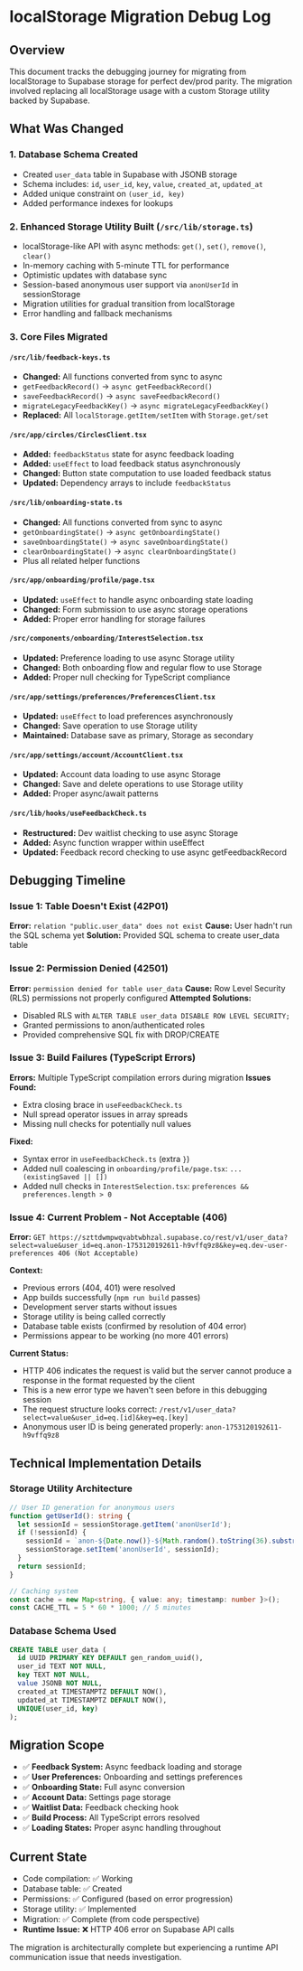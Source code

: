 # localStorage Migration Debug Log

## Overview
This document tracks the debugging journey for migrating from localStorage to Supabase storage for perfect dev/prod parity. The migration involved replacing all localStorage usage with a custom Storage utility backed by Supabase.

## What Was Changed

### 1. Database Schema Created
- Created `user_data` table in Supabase with JSONB storage
- Schema includes: `id`, `user_id`, `key`, `value`, `created_at`, `updated_at`
- Added unique constraint on `(user_id, key)`
- Added performance indexes for lookups

### 2. Enhanced Storage Utility Built (`/src/lib/storage.ts`)
- localStorage-like API with async methods: `get()`, `set()`, `remove()`, `clear()`
- In-memory caching with 5-minute TTL for performance
- Optimistic updates with database sync
- Session-based anonymous user support via `anonUserId` in sessionStorage
- Migration utilities for gradual transition from localStorage
- Error handling and fallback mechanisms

### 3. Core Files Migrated

#### `/src/lib/feedback-keys.ts`
- **Changed:** All functions converted from sync to async
- `getFeedbackRecord()` → `async getFeedbackRecord()`
- `saveFeedbackRecord()` → `async saveFeedbackRecord()`
- `migrateLegacyFeedbackKey()` → `async migrateLegacyFeedbackKey()`
- **Replaced:** All `localStorage.getItem/setItem` with `Storage.get/set`

#### `/src/app/circles/CirclesClient.tsx`
- **Added:** `feedbackStatus` state for async feedback loading
- **Added:** `useEffect` to load feedback status asynchronously
- **Changed:** Button state computation to use loaded feedback status
- **Updated:** Dependency arrays to include `feedbackStatus`

#### `/src/lib/onboarding-state.ts`
- **Changed:** All functions converted from sync to async
- `getOnboardingState()` → `async getOnboardingState()`
- `saveOnboardingState()` → `async saveOnboardingState()`
- `clearOnboardingState()` → `async clearOnboardingState()`
- Plus all related helper functions

#### `/src/app/onboarding/profile/page.tsx`
- **Updated:** `useEffect` to handle async onboarding state loading
- **Changed:** Form submission to use async storage operations
- **Added:** Proper error handling for storage failures

#### `/src/components/onboarding/InterestSelection.tsx`
- **Updated:** Preference loading to use async Storage utility
- **Changed:** Both onboarding flow and regular flow to use Storage
- **Added:** Proper null checking for TypeScript compliance

#### `/src/app/settings/preferences/PreferencesClient.tsx`
- **Updated:** `useEffect` to load preferences asynchronously
- **Changed:** Save operation to use Storage utility
- **Maintained:** Database save as primary, Storage as secondary

#### `/src/app/settings/account/AccountClient.tsx`
- **Updated:** Account data loading to use async Storage
- **Changed:** Save and delete operations to use Storage utility
- **Added:** Proper async/await patterns

#### `/src/lib/hooks/useFeedbackCheck.ts`
- **Restructured:** Dev waitlist checking to use async Storage
- **Added:** Async function wrapper within useEffect
- **Updated:** Feedback record checking to use async getFeedbackRecord

## Debugging Timeline

### Issue 1: Table Doesn't Exist (42P01)
**Error:** `relation "public.user_data" does not exist`
**Cause:** User hadn't run the SQL schema yet
**Solution:** Provided SQL schema to create user_data table

### Issue 2: Permission Denied (42501) 
**Error:** `permission denied for table user_data`
**Cause:** Row Level Security (RLS) permissions not properly configured
**Attempted Solutions:**
- Disabled RLS with `ALTER TABLE user_data DISABLE ROW LEVEL SECURITY;`
- Granted permissions to anon/authenticated roles
- Provided comprehensive SQL fix with DROP/CREATE

### Issue 3: Build Failures (TypeScript Errors)
**Errors:** Multiple TypeScript compilation errors during migration
**Issues Found:**
- Extra closing brace in `useFeedbackCheck.ts`
- Null spread operator issues in array spreads
- Missing null checks for potentially null values

**Fixed:**
- Syntax error in `useFeedbackCheck.ts` (extra `}`)
- Added null coalescing in `onboarding/profile/page.tsx`: `...(existingSaved || [])`
- Added null checks in `InterestSelection.tsx`: `preferences && preferences.length > 0`

### Issue 4: Current Problem - Not Acceptable (406)
**Error:** `GET https://szttdwmpwqvabtwbhzal.supabase.co/rest/v1/user_data?select=value&user_id=eq.anon-1753120192611-h9vffq9z8&key=eq.dev-user-preferences 406 (Not Acceptable)`

**Context:**
- Previous errors (404, 401) were resolved
- App builds successfully (`npm run build` passes)
- Development server starts without issues
- Storage utility is being called correctly
- Database table exists (confirmed by resolution of 404 error)
- Permissions appear to be working (no more 401 errors)

**Current Status:**
- HTTP 406 indicates the request is valid but the server cannot produce a response in the format requested by the client
- This is a new error type we haven't seen before in this debugging session
- The request structure looks correct: `/rest/v1/user_data?select=value&user_id=eq.[id]&key=eq.[key]`
- Anonymous user ID is being generated properly: `anon-1753120192611-h9vffq9z8`

## Technical Implementation Details

### Storage Utility Architecture
```typescript
// User ID generation for anonymous users
function getUserId(): string {
  let sessionId = sessionStorage.getItem('anonUserId');
  if (!sessionId) {
    sessionId = `anon-${Date.now()}-${Math.random().toString(36).substr(2, 9)}`;
    sessionStorage.setItem('anonUserId', sessionId);
  }
  return sessionId;
}

// Caching system
const cache = new Map<string, { value: any; timestamp: number }>();
const CACHE_TTL = 5 * 60 * 1000; // 5 minutes
```

### Database Schema Used
```sql
CREATE TABLE user_data (
  id UUID PRIMARY KEY DEFAULT gen_random_uuid(),
  user_id TEXT NOT NULL,
  key TEXT NOT NULL,
  value JSONB NOT NULL,
  created_at TIMESTAMPTZ DEFAULT NOW(),
  updated_at TIMESTAMPTZ DEFAULT NOW(),
  UNIQUE(user_id, key)
);
```

## Migration Scope
- ✅ **Feedback System:** Async feedback loading and storage
- ✅ **User Preferences:** Onboarding and settings preferences
- ✅ **Onboarding State:** Full async conversion
- ✅ **Account Data:** Settings page storage
- ✅ **Waitlist Data:** Feedback checking hook
- ✅ **Build Process:** All TypeScript errors resolved
- ✅ **Loading States:** Proper async handling throughout

## Current State
- Code compilation: ✅ Working
- Database table: ✅ Created  
- Permissions: ✅ Configured (based on error progression)
- Storage utility: ✅ Implemented
- Migration: ✅ Complete (from code perspective)
- **Runtime Issue:** ❌ HTTP 406 error on Supabase API calls

The migration is architecturally complete but experiencing a runtime API communication issue that needs investigation.